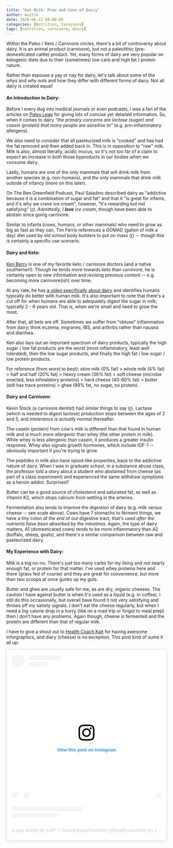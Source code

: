 ```yaml
---
title: "Got Milk: Pros and Cons of Dairy"
author: Austin
date: 2020-06-22 08:00:00
categories: [Nutrition, Carnivore]
tags: [nutrition, carnivore, diary]
---
```


Within the Paleo / Keto / Carnivore circles, there's a bit of controversy about dairy.  It is an animal product (carnivore), but not a paleolithic (pre-domesticated cattle) product.  Yet, many forms of dairy are very popular on ketogenic diets due to their (sometimes) low carb and high fat / protein nature.

Rather than espouse a yay or nay for dairy, let's talk about some of the *whys* and *why nots* and how they differ with different forms of dairy.  Not all dairy is created equal!

#### An Introduction to Dairy:

Before I every dug into medical journals or even podcasts, I was a fan of the articles on [Paleo Leap](https://paleoleap.com/place-of-dairy-on-paleo-diet/) for giving lots of concise yet detailed information.  So, when it comes to dairy *"the primary concerns are lactose (sugar) and casein (protein) that many people are sensitive to"* (e.g. pro-inflammatory allergens).

We also need to consider that all pasteurized milk is "cooked" and has had the fat removed and then added back in.  This is in opposition to "raw" milk.  Milk is also, almost literally, acidic mucus, so it's not too far of a claim to expect an increase in both those byproducts in our bodies when we consume dairy.

Lastly, humans are one of the only mammals that will drink milk from another species (e.g. non-humans), and *the only* mammals that drink milk outside of infancy (more on this later).

On The Ben Greenfield Podcast, Paul Saladino described dairy as "addictive because it is a combination of sugar and fat" and that it "is great for infants, and it's why we crave ice cream", however, "it's rewarding but not satisfying" ([r](https://castbox.fm/episode/The-Truth-About-The-Carnivore-Diet%3A-Everything-You-Need-To-Know-About-Dangers%2C-Benefits%2C-Mistakes-%26-Hacks-For-Eating-Only-Meat.-id1364807-id136087023?utm_campaign=a_share_ep&utm_medium=dlink&utm_source=a_share&country=us)).  *Admittedly, I **love** ice cream*, though have been able to abstain since going carnivore.

Similar to infants (cows, humans, or other mammals) who need to grow as big as fast as they can, Tim Ferris references a *GOMAD* (gallon of milk a day) diet used by old school body builders to put on mass  ([r](https://tim.blog/2007/04/29/from-geek-to-freak-how-i-gained-34-lbs-of-muscle-in-4-weeks/comment-page-7/)) -- though this is certainly a specific use scenario.

#### Dairy and Keto:

[Ken Berry](https://www.instagram.com/kendberry.md/) is one of my favorite keto / carnivore doctors (and a native southerner!).  Though he tends more towards keto than carnivore, he is certainly open to new information and revising previous content -- e.g. becoming more carnivore(ish) over time.

At any rate, he has [a video specifically about dairy](https://www.youtube.com/watch?v=oZYtaiLznW8) and identifies humans typically do better with human milk.  It's also important to note that there's a cut off for when humans are able to adequately digest the sugar in milk; typically 2 - 6 years old.  That is, when we're small and need to grow the most.

After that, all bets are off.  Sometimes we suffer from "obtuse" inflammation from dairy; think eczema, migranes, IBS, and arthritis rather than nausea and diarrhea.

Ken also lays out an important spectrum of dairy products, typically the high sugar / low fat products are the worst (most inflammatory, least well tolerated), then the low sugar products, and finally the high fat / low sugar / low protein products.

For reference (from worst to best):  skim milk (0% fat) > whole milk (4% fat) > half and half (20% fat) > heavy cream (36% fat) > soft cheese (microbe enacted, less infmalatory proteins) > hard cheese (40-60% fat) > butter (still has trace proteins) > ghee (99% fat, no sugar, no protein).

#### Dairy and Carnivore:

Kevin Stock (a carnivore dentist) had similar things to say ([r](https://www.kevinstock.io/health/dairy-and-the-carnivore-diet/)).  Lactase (which is needed to digest lactose) production stops between the ages of 2 and 5, and *intolerance is actually normal* thereafter.  

The casein (protein) from cow's milk is different than that found in human milk and is much more allergenic than whey (the other protein in milk).  While whey is less allergenic than casein, it produces a greater insulin response.  Whey also signals growth hormones, which include IGF-1 -- obviously important if you're trying to grow.

The peptides in milk also have opiod-like properties, back to the addictive nature of dairy.  When I was in graduate school, in a substance abuse class, the professor told a story about a student who abstained from cheese (as part of a class experiment) and experienced the same withdraw symptoms as a heroin addict.  Surprised?

Butter can be a good source of cholesterol and saturated fat, as well as Vitamin K2, which stops calcium from settling in the arteries.

Fermentation also tends to improve the digestion of dairy (e.g. milk versus cheese -- see scale above).  Cows have 7 stomachs to ferment things, we have a tiny colon *at the end* of our digestive tract, that's used *after the nutrients have been absorbed by the intestines.*  Again, the type of dairy matters, A1 (domesticated cows) tends to be more inflammatory than A2 (buffalo, sheep, goats), and there's a similar comparison between raw and pasteurized dairy.

#### My Experience with Dairy:

Milk is a big no-no.  There's just too many carbs for my liking and not nearly enough fat, or protein for that matter.  I've used whey proteins here and there (grass fed of course) and they are great for convenience, but more than two scoops at once gunks up my guts.

Butter and ghee are usually safe for me, as are dry, organic cheeses.  The caution I have against butter is when it's used as a liquid (e.g. in coffee).  I still do this occasionally, but overall have found it not very satisfying and throws off my satiety signals.  I don't eat the cheese regularly, but when I need a big calorie drop in a hurry (like on a road trip or forgot to meal prep) then I don't have any problems.  Again though, cheese is fermented and the protein are different than that of regular milk.  

I have to give a shout out to [Health Coach Kait](https://www.instagram.com/healthcoachkait/) for having awesome inforgraphics, and diary (cheese) is no exception.  This post kind of sums it all up:

<blockquote class="instagram-media" data-instgrm-permalink="https://www.instagram.com/p/CBeGhPBAT8h/?utm_source=ig_embed&amp;utm_campaign=loading" data-instgrm-version="12" style=" background:#FFF; border:0; border-radius:3px; box-shadow:0 0 1px 0 rgba(0,0,0,0.5),0 1px 10px 0 rgba(0,0,0,0.15); margin: 1px; max-width:540px; min-width:326px; padding:0; width:99.375%; width:-webkit-calc(100% - 2px); width:calc(100% - 2px);"><div style="padding:16px;"> <a href="https://www.instagram.com/p/CBeGhPBAT8h/?utm_source=ig_embed&amp;utm_campaign=loading" style=" background:#FFFFFF; line-height:0; padding:0 0; text-align:center; text-decoration:none; width:100%;" target="_blank"> <div style=" display: flex; flex-direction: row; align-items: center;"> <div style="background-color: #F4F4F4; border-radius: 50%; flex-grow: 0; height: 40px; margin-right: 14px; width: 40px;"></div> <div style="display: flex; flex-direction: column; flex-grow: 1; justify-content: center;"> <div style=" background-color: #F4F4F4; border-radius: 4px; flex-grow: 0; height: 14px; margin-bottom: 6px; width: 100px;"></div> <div style=" background-color: #F4F4F4; border-radius: 4px; flex-grow: 0; height: 14px; width: 60px;"></div></div></div><div style="padding: 19% 0;"></div> <div style="display:block; height:50px; margin:0 auto 12px; width:50px;"><svg width="50px" height="50px" viewBox="0 0 60 60" version="1.1" xmlns="https://www.w3.org/2000/svg" xmlns:xlink="https://www.w3.org/1999/xlink"><g stroke="none" stroke-width="1" fill="none" fill-rule="evenodd"><g transform="translate(-511.000000, -20.000000)" fill="#000000"><g><path d="M556.869,30.41 C554.814,30.41 553.148,32.076 553.148,34.131 C553.148,36.186 554.814,37.852 556.869,37.852 C558.924,37.852 560.59,36.186 560.59,34.131 C560.59,32.076 558.924,30.41 556.869,30.41 M541,60.657 C535.114,60.657 530.342,55.887 530.342,50 C530.342,44.114 535.114,39.342 541,39.342 C546.887,39.342 551.658,44.114 551.658,50 C551.658,55.887 546.887,60.657 541,60.657 M541,33.886 C532.1,33.886 524.886,41.1 524.886,50 C524.886,58.899 532.1,66.113 541,66.113 C549.9,66.113 557.115,58.899 557.115,50 C557.115,41.1 549.9,33.886 541,33.886 M565.378,62.101 C565.244,65.022 564.756,66.606 564.346,67.663 C563.803,69.06 563.154,70.057 562.106,71.106 C561.058,72.155 560.06,72.803 558.662,73.347 C557.607,73.757 556.021,74.244 553.102,74.378 C549.944,74.521 548.997,74.552 541,74.552 C533.003,74.552 532.056,74.521 528.898,74.378 C525.979,74.244 524.393,73.757 523.338,73.347 C521.94,72.803 520.942,72.155 519.894,71.106 C518.846,70.057 518.197,69.06 517.654,67.663 C517.244,66.606 516.755,65.022 516.623,62.101 C516.479,58.943 516.448,57.996 516.448,50 C516.448,42.003 516.479,41.056 516.623,37.899 C516.755,34.978 517.244,33.391 517.654,32.338 C518.197,30.938 518.846,29.942 519.894,28.894 C520.942,27.846 521.94,27.196 523.338,26.654 C524.393,26.244 525.979,25.756 528.898,25.623 C532.057,25.479 533.004,25.448 541,25.448 C548.997,25.448 549.943,25.479 553.102,25.623 C556.021,25.756 557.607,26.244 558.662,26.654 C560.06,27.196 561.058,27.846 562.106,28.894 C563.154,29.942 563.803,30.938 564.346,32.338 C564.756,33.391 565.244,34.978 565.378,37.899 C565.522,41.056 565.552,42.003 565.552,50 C565.552,57.996 565.522,58.943 565.378,62.101 M570.82,37.631 C570.674,34.438 570.167,32.258 569.425,30.349 C568.659,28.377 567.633,26.702 565.965,25.035 C564.297,23.368 562.623,22.342 560.652,21.575 C558.743,20.834 556.562,20.326 553.369,20.18 C550.169,20.033 549.148,20 541,20 C532.853,20 531.831,20.033 528.631,20.18 C525.438,20.326 523.257,20.834 521.349,21.575 C519.376,22.342 517.703,23.368 516.035,25.035 C514.368,26.702 513.342,28.377 512.574,30.349 C511.834,32.258 511.326,34.438 511.181,37.631 C511.035,40.831 511,41.851 511,50 C511,58.147 511.035,59.17 511.181,62.369 C511.326,65.562 511.834,67.743 512.574,69.651 C513.342,71.625 514.368,73.296 516.035,74.965 C517.703,76.634 519.376,77.658 521.349,78.425 C523.257,79.167 525.438,79.673 528.631,79.82 C531.831,79.965 532.853,80.001 541,80.001 C549.148,80.001 550.169,79.965 553.369,79.82 C556.562,79.673 558.743,79.167 560.652,78.425 C562.623,77.658 564.297,76.634 565.965,74.965 C567.633,73.296 568.659,71.625 569.425,69.651 C570.167,67.743 570.674,65.562 570.82,62.369 C570.966,59.17 571,58.147 571,50 C571,41.851 570.966,40.831 570.82,37.631"></path></g></g></g></svg></div><div style="padding-top: 8px;"> <div style=" color:#3897f0; font-family:Arial,sans-serif; font-size:14px; font-style:normal; font-weight:550; line-height:18px;"> View this post on Instagram</div></div><div style="padding: 12.5% 0;"></div> <div style="display: flex; flex-direction: row; margin-bottom: 14px; align-items: center;"><div> <div style="background-color: #F4F4F4; border-radius: 50%; height: 12.5px; width: 12.5px; transform: translateX(0px) translateY(7px);"></div> <div style="background-color: #F4F4F4; height: 12.5px; transform: rotate(-45deg) translateX(3px) translateY(1px); width: 12.5px; flex-grow: 0; margin-right: 14px; margin-left: 2px;"></div> <div style="background-color: #F4F4F4; border-radius: 50%; height: 12.5px; width: 12.5px; transform: translateX(9px) translateY(-18px);"></div></div><div style="margin-left: 8px;"> <div style=" background-color: #F4F4F4; border-radius: 50%; flex-grow: 0; height: 20px; width: 20px;"></div> <div style=" width: 0; height: 0; border-top: 2px solid transparent; border-left: 6px solid #f4f4f4; border-bottom: 2px solid transparent; transform: translateX(16px) translateY(-4px) rotate(30deg)"></div></div><div style="margin-left: auto;"> <div style=" width: 0px; border-top: 8px solid #F4F4F4; border-right: 8px solid transparent; transform: translateY(16px);"></div> <div style=" background-color: #F4F4F4; flex-grow: 0; height: 12px; width: 16px; transform: translateY(-4px);"></div> <div style=" width: 0; height: 0; border-top: 8px solid #F4F4F4; border-left: 8px solid transparent; transform: translateY(-4px) translateX(8px);"></div></div></div> <div style="display: flex; flex-direction: column; flex-grow: 1; justify-content: center; margin-bottom: 24px;"> <div style=" background-color: #F4F4F4; border-radius: 4px; flex-grow: 0; height: 14px; margin-bottom: 6px; width: 224px;"></div> <div style=" background-color: #F4F4F4; border-radius: 4px; flex-grow: 0; height: 14px; width: 144px;"></div></div></a><p style=" color:#c9c8cd; font-family:Arial,sans-serif; font-size:14px; line-height:17px; margin-bottom:0; margin-top:8px; overflow:hidden; padding:8px 0 7px; text-align:center; text-overflow:ellipsis; white-space:nowrap;"><a href="https://www.instagram.com/p/CBeGhPBAT8h/?utm_source=ig_embed&amp;utm_campaign=loading" style=" color:#c9c8cd; font-family:Arial,sans-serif; font-size:14px; font-style:normal; font-weight:normal; line-height:17px; text-decoration:none;" target="_blank">A post shared by KAIT 🍳 Animal-Based Nutrition (@healthcoachkait)</a> on <time style=" font-family:Arial,sans-serif; font-size:14px; line-height:17px;" datetime="2020-06-15T21:11:03+00:00">Jun 15, 2020 at 2:11pm PDT</time></p></div></blockquote> <script async src="//www.instagram.com/embed.js"></script>
